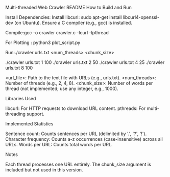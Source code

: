 Multi-threaded Web Crawler README
How to Build and Run

Install Dependencies:
Install libcurl: sudo apt-get install libcurl4-openssl-dev (on Ubuntu).
Ensure a C compiler (e.g., gcc) is installed.


Compile:gcc -o crawler crawler.c -lcurl -lpthread

For Plotting : python3 plot_script.py


Run:./crawler urls.txt <num_threads> <chunk_size>


./crawler urls.txt 1 100
./crawler urls.txt 2 50
./crawler urls.txt 4 25
./crawler urls.txt 8 100

<url_file>: Path to the text file with URLs (e.g., urls.txt).
<num_threads>: Number of threads (e.g., 2, 4, 8).
<chunk_size>: Number of words per thread (not implemented; use any integer, e.g., 1000).



Libraries Used

libcurl: For HTTP requests to download URL content.
pthreads: For multi-threading support.

Implemented Statistics

Sentence count: Counts sentences per URL (delimited by '.', '?', '!').
Character frequency: Counts a-z occurrences (case-insensitive) across all URLs.
Words per URL: Counts total words per URL.

Notes

Each thread processes one URL entirely.
The chunk_size argument is included but not used in this version.

